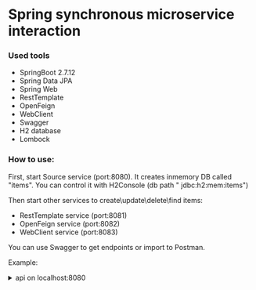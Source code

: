# Spring synchronous microservice interaction

### Used tools

- SpringBoot 2.7.12
- Spring Data JPA
- Spring Web
- RestTemplate
- OpenFeign
- WebClient
- Swagger
- H2 database
- Lombock

### How to use:
First, start Source service (port:8080). It creates inmemory DB called "items". You can control it with H2Console (db path " jdbc:h2:mem:items")

Then start other services to create\update\delete\find items:
- RestTemplate service (port:8081)
- OpenFeign service (port:8082)
- WebClient service (port:8083)

You can use Swagger to get endpoints or import to Postman.


Example:
<details>
<summary>api on localhost:8080</summary>
{"openapi":"3.0.1","info":{"title":"OpenAPI definition","version":"v0"},"servers":[{"url":"http://localhost:8080","description":"Generated server url"}],"paths":{"/api/item":{"put":{"tags":["tracker-controller"],"operationId":"update","parameters":[{"name":"id","in":"query","required":true,"schema":{"type":"integer","format":"int32"}}],"requestBody":{"content":{"application/json":{"schema":{"$ref":"#/components/schemas/Item"}}},"required":true},"responses":{"200":{"description":"OK","content":{"*/*":{"schema":{"type":"string","enum":["100 CONTINUE","101 SWITCHING_PROTOCOLS","102 PROCESSING","103 CHECKPOINT","200 OK","201 CREATED","202 ACCEPTED","203 NON_AUTHORITATIVE_INFORMATION","204 NO_CONTENT","205 RESET_CONTENT","206 PARTIAL_CONTENT","207 MULTI_STATUS","208 ALREADY_REPORTED","226 IM_USED","300 MULTIPLE_CHOICES","301 MOVED_PERMANENTLY","302 FOUND","302 MOVED_TEMPORARILY","303 SEE_OTHER","304 NOT_MODIFIED","305 USE_PROXY","307 TEMPORARY_REDIRECT","308 PERMANENT_REDIRECT","400 BAD_REQUEST","401 UNAUTHORIZED","402 PAYMENT_REQUIRED","403 FORBIDDEN","404 NOT_FOUND","405 METHOD_NOT_ALLOWED","406 NOT_ACCEPTABLE","407 PROXY_AUTHENTICATION_REQUIRED","408 REQUEST_TIMEOUT","409 CONFLICT","410 GONE","411 LENGTH_REQUIRED","412 PRECONDITION_FAILED","413 PAYLOAD_TOO_LARGE","413 REQUEST_ENTITY_TOO_LARGE","414 URI_TOO_LONG","414 REQUEST_URI_TOO_LONG","415 UNSUPPORTED_MEDIA_TYPE","416 REQUESTED_RANGE_NOT_SATISFIABLE","417 EXPECTATION_FAILED","418 I_AM_A_TEAPOT","419 INSUFFICIENT_SPACE_ON_RESOURCE","420 METHOD_FAILURE","421 DESTINATION_LOCKED","422 UNPROCESSABLE_ENTITY","423 LOCKED","424 FAILED_DEPENDENCY","425 TOO_EARLY","426 UPGRADE_REQUIRED","428 PRECONDITION_REQUIRED","429 TOO_MANY_REQUESTS","431 REQUEST_HEADER_FIELDS_TOO_LARGE","451 UNAVAILABLE_FOR_LEGAL_REASONS","500 INTERNAL_SERVER_ERROR","501 NOT_IMPLEMENTED","502 BAD_GATEWAY","503 SERVICE_UNAVAILABLE","504 GATEWAY_TIMEOUT","505 HTTP_VERSION_NOT_SUPPORTED","506 VARIANT_ALSO_NEGOTIATES","507 INSUFFICIENT_STORAGE","508 LOOP_DETECTED","509 BANDWIDTH_LIMIT_EXCEEDED","510 NOT_EXTENDED","511 NETWORK_AUTHENTICATION_REQUIRED"]}}}}}},"post":{"tags":["tracker-controller"],"operationId":"save","requestBody":{"content":{"application/json":{"schema":{"$ref":"#/components/schemas/Item"}}},"required":true},"responses":{"200":{"description":"OK","content":{"*/*":{"schema":{"$ref":"#/components/schemas/Item"}}}}}},"delete":{"tags":["tracker-controller"],"operationId":"delete","parameters":[{"name":"id","in":"query","required":true,"schema":{"type":"integer","format":"int32"}}],"responses":{"204":{"description":"No Content"}}}},"/api/item/getByName":{"get":{"tags":["tracker-controller"],"operationId":"getByName","parameters":[{"name":"name","in":"query","required":true,"schema":{"type":"string"}}],"responses":{"200":{"description":"OK","content":{"*/*":{"schema":{"type":"array","items":{"$ref":"#/components/schemas/Item"}}}}}}}},"/api/item/getById":{"get":{"tags":["tracker-controller"],"operationId":"getById","parameters":[{"name":"id","in":"query","required":true,"schema":{"type":"integer","format":"int32"}}],"responses":{"200":{"description":"OK","content":{"*/*":{"schema":{"$ref":"#/components/schemas/Item"}}}}}}},"/api/item/getAll":{"get":{"tags":["tracker-controller"],"operationId":"getAll","responses":{"200":{"description":"OK","content":{"*/*":{"schema":{"type":"array","items":{"$ref":"#/components/schemas/Item"}}}}}}}}},"components":{"schemas":{"Item":{"type":"object","properties":{"id":{"type":"integer","format":"int32"},"name":{"type":"string"}}}}}}
</details>